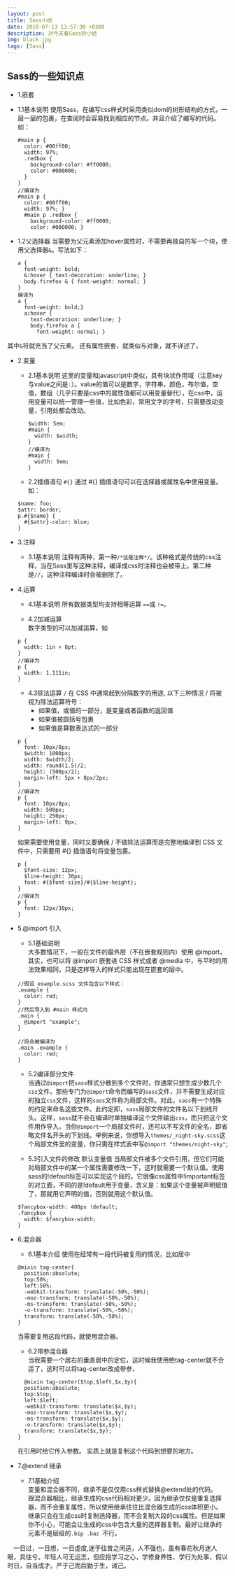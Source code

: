 ```yaml
---
layout: post
title: Sass小结
date: 2018-07-13 13:57:30 +0300
description: 对今天看Sass的小结
img: black.jpg 
tags: [Sass]
---
```


## Sass的一些知识点

-  1.嵌套  
  - 1.1基本说明
  使用Sass，在编写css样式时采用类似dom的树形结构的方式，一层一层的包裹，在查阅时会容易找到相应的节点。并且介绍了编写的代码。如：  

    ```
    #main p {
      color: #00ff00;
      width: 97%;
      .redbox {
        background-color: #ff0000;
        color: #000000;
      }
    }
    //编译为
    #main p {
      color: #00ff00;
      width: 97%; }
      #main p .redbox {
        background-color: #ff0000;
        color: #000000; }
    ```
  - 1.2父选择器
  当需要为父元素添加hover属性时，不需要再独自的写一个块，使用父选择器`&`。写法如下：  
    ```
    a {
      font-weight: bold;
      &:hover { text-decoration: underline; }
      body.firefox & { font-weight: normal; }
    }
    编译为
    a {
      font-weight: bold;}
      a:hover {
        text-decoration: underline; }
        body.firefox a {
          font-weight: normal; }
    ```
  其中`&`符就充当了父元素。
  还有属性嵌套，就类似与对象，就不详述了。  
  
- 2.变量  
  - 2.1基本说明
  这里的变量和javascript中类似，具有块状作用域（注意key与value之间是`:`）。value的值可以是数字，字符串，颜色，布尔值，空值，数组（几乎只要是css中的属性值都可以用变量替代），在css中，运用变量可以统一管理一些值，比如色彩，常用文字的字号，只需要改动变量，引用处都会改动。  

    ```
    $width: 5em;
    #main {
      width: $width;
    }
    //编译为
    #main {
      width: 5em;
    }
    ```
  
  - 2.2插值语句 `#{}`
  通过 #{} 插值语句可以在选择器或属性名中使用变量。如：
  ```
  $name: foo;
  $attr: border;
  p.#{$name} {
    #{$attr}-color: blue;
  }
  ```
  
- 3.注释
  - 3.1基本说明
  注释有两种，第一种`/*这是注释*/`。该种格式是传统的css注释，当在Sass里写这种注释，编译成css时注释也会被带上。第二种是`//`，这种注释编译时会被删除了。  
  
- 4.运算
  - 4.1基本说明
  所有数据类型均支持相等运算 `==`或 `!=`。  

  - 4.2加减运算  
  数字类型的可以加减运算，如
  ```
  p {
    width: 1in + 8pt;
  }
  //编译为
  p {
    width: 1.111in; 
  }
  ```

  - 4.3除法运算
  `/` 在 CSS 中通常起到分隔数字的用途,
  以下三种情况 / 将被视为除法运算符号：  
      - 如果值，或值的一部分，是变量或者函数的返回值  
      - 如果值被圆括号包裹  
      - 如果值是算数表达式的一部分  
  ```
  p {
    font: 10px/8px;
    $width: 1000px;
    width: $width/2;
    width: round(1.5)/2;
    height: (500px/2); 
    margin-left: 5px + 8px/2px;
  }
  //编译为
  p {
    font: 10px/8px;
    width: 500px;
    height: 250px;
    margin-left: 9px; 
  }
  ```
  如果需要使用变量，同时又要确保 / 不做除法运算而是完整地编译到 CSS 文件中，只需要用 #{} 插值语句将变量包裹。  
  ```
  p {
    $font-size: 12px;
    $line-height: 30px;
    font: #{$font-size}/#{$line-height};
  }
  //编译为
  p {
    font: 12px/30px; 
  }
  ```

- 5.@import 引入
  - 5.1基础说明  
  大多数情况下，一般在文件的最外层（不在嵌套规则内）使用 @import，其实，也可以将 @import 嵌套进 CSS 样式或者 @media 中，与平时的用法效果相同，只是这样导入的样式只能出现在嵌套的层中。
  ```
  //假设 example.scss 文件包含以下样式：
  .example {
    color: red;
  }
  //然后导入到 #main 样式内
  .main {
    @import "example";
  }

  //将会被编译为
  .main .example {
    color: red;
  }
  ```
  - 5.2编译部分文件  
  当通过`@import`把`sass`样式分散到多个文件时，你通常只想生成少数几个`css`文件。那些专门为`@import`命令而编写的`sass`文件，并不需要生成对应的独立`css`文件，这样的`sass`文件称为局部文件。对此，`sass`有一个特殊的约定来命名这些文件。此约定即，`sass`局部文件的文件名以下划线开头。这样，`sass`就不会在编译时单独编译这个文件输出`css`，而只把这个文件用作导入。当你`@import`一个局部文件时，还可以不写文件的全名，即省略文件名开头的下划线。举例来说，你想导入`themes/_night-sky.scss`这个局部文件里的变量，你只需在样式表中写`@import "themes/night-sky"`;   

  - 5.3引入文件的修改  默认变量值
  当局部文件被多个文件引用，但它们可能对局部文件中的某一个属性需要修改一下，这时就需要一个默认值。使用sass的!default标签可以实现这个目的。它很像css属性中!important标签的对立面，不同的是!default用于变量，含义是：如果这个变量被声明赋值了，那就用它声明的值，否则就用这个默认值。
  ```
  $fancybox-width: 400px !default;
  .fancybox {
    width: $fancybox-width;
  }
  ```

- 6.混合器
  - 6.1基本介绍
  使用在经常有一段代码被复用的情况，比如居中
  ```
  @mixin tag-center{
    position:absolute;
    top:50%;
    left:50%;
    -webkit-transform: translate(-50%,-50%);
    -moz-transform: translate(-50%,-50%);
    -ms-transform: translate(-50%,-50%);
    -o-transform: translate(-50%,-50%);
    transform: translate(-50%,-50%);
  }
  ```
  当需要复用这段代码，就使用混合器。  

  - 6.2带参混合器  
  当我需要一个居右的垂直居中的定位，这时候我使用绝tag-center就不合适了，这时可以将tag-center改成带参，
  ```
    @mixin tag-center($top,$left,$x,$y){
    position:absolute;
    top:$top;
    left:$left;
    -webkit-transform: translate($x,$y);
    -moz-transform: translate($x,$y);
    -ms-transform: translate($x,$y);
    -o-transform: translate($x,$y);
    transform: translate($x,$y);
  }
  ```
  在引用时给它传入参数。
  实质上就是复制这个代码到想要的地方。

- 7.@extend 继承  
  - 7.1基础介绍  
  变量和混合器不同，继承不是仅仅用css样式替换@extend处的代码。  
  跟混合器相比，继承生成的css代码相对更少。因为继承仅仅是重复选择器，而不会重复属性，所以使用继承往往比混合器生成的css体积更小。继承只会在生成css时复制选择器，而不会复制大段的css属性。但是如果你不小心，可能会让生成的css中包含大量的选择器复制。最好让继承的元素不是层级的`.bip .baz `不行。
 

&emsp;一日过，一日想，一日虚度,迷于往昔之闲适，人不强也，虽有春花秋月迷人眼，具往兮。年轻人可无远志，但应抱学习之心，学修身养性、学行为处事，假以时日，自当成才。严于己而后勤于生，诫己。